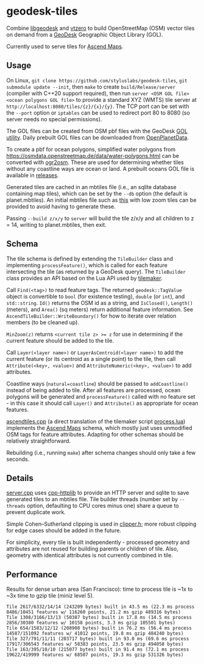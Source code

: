 # geodesk-tiles #

Combine [libgeodesk](https://github.com/clarisma/libgeodesk) and [vtzero](https://github.com/mapbox/vtzero) to build OpenStreetMap (OSM) vector tiles on demand from a [GeoDesk](https://www.geodesk.com/) Geographic Object Library (GOL).

Currently used to serve tiles for [Ascend Maps](https://github.com/styluslabs/maps/).

## Usage ##

On Linux, `git clone https://github.com/styluslabs/geodesk-tiles`, `git submodule update --init`, then `make` to create `build/Release/server` (compiler with C++20 support required), then run `server <OSM GOL file> <ocean polygons GOL file>` to provide a standard XYZ (WMTS) tile server at `http://localhost:8080/tiles/{z}/{x}/{y}`.  The TCP port can be set with the `--port` option or `iptables` can be used to redirect port 80 to 8080 (so server needs no special permissions).

The GOL files can be created from OSM pbf files with the GeoDesk [GOL utility](https://docs.geodesk.com/gol/build).  Daily prebuilt GOL files can be downloaded from [OpenPlanetData](https://openplanetdata.com/).

To create a pbf for ocean polygons, simplified water polygons from https://osmdata.openstreetmap.de/data/water-polygons.html can be converted with [ogr2osm](https://github.com/roelderickx/ogr2osm).  These are used for determining whether tiles without any coastline ways are ocean or land.  A prebuilt oceans GOL file is available in [releases](https://github.com/styluslabs/geodesk-tiles/releases/tag/tag-for-assets).

Generated tiles are cached in an mbtiles file (i.e., an sqlite database containing map tiles), which can be set by the `--db` option (the default is planet.mbtiles).  An initial mbtiles file such as [this](https://github.com/styluslabs/maps/releases/download/alpha-1/basemap7.mbtiles) with low zoom tiles can be provided to avoid having to generate these.

Passing `--build z/x/y` to `server` will build the tile z/x/y and all children to z = 14, writing to planet.mbtiles, then exit.


## Schema ##

The tile schema is defined by extending the `TileBuilder` class and implementing `processFeature()`, which is called for each feature intersecting the tile (as returned by a GeoDesk query).  The `TileBuilder` class provides an API based on the Lua API used by [tilemaker](https://github.com/systemed/tilemaker/).

Call `Find(<tag>)` to read feature tags.  The returned `geodesk::TagValue` object is convertible to `bool` (for existence testing), `double` (or `int`), and `std::string`.  `Id()` returns the OSM id as a string, and `IsClosed()`, `Length()` (meters), and `Area()` (sq meters) return additional feature information.  See `AscendTileBuilder::WriteBoundary()` for how to iterate over relation members (to be cleaned up).

`MinZoom(z)` returns `<current tile z> >= z` for use in determining if the current feature should be added to the tile.

Call `Layer(<layer name>)` or `LayerAsCentroid(<layer name>)` to add the current feature (or its centroid as a single point) to the tile, then call `Attribute(<key>, <value>)` and `AttributeNumeric(<key>, <value>)` to add attributes.

Coastline ways (`natural=coastline`) should be passed to `addCoastline()` instead of being added to tile.  After all features are processed, ocean polygons will be generated and `processFeature()` called with no feature set - in this case it should call `Layer()` and `Attribute()` as appropriate for ocean features.

[ascendtiles.cpp](ascendtiles.cpp) (a direct translation of the tilemaker script [process.lua](https://github.com/styluslabs/maps/blob/master/scripts/tilemaker/process.lua)) implements the [Ascend Maps](https://github.com/styluslabs/maps/) schema, which mostly just uses unmodified OSM tags for feature attributes.  Adapting for other schemas should be relatively straightforward.

Rebuilding (i.e., running `make`) after schema changes should only take a few seconds.


## Details ##

[server.cpp](server.cpp) uses [cpp-httplib](https://github.com/yhirose/cpp-httplib) to provide an HTTP server and sqlite to save generated tiles to an mbtiles file.  Tile builder threads (number set by `--threads` option, defaulting to CPU cores minus one) share a queue to prevent duplicate work.

Simple Cohen–Sutherland clipping is used in [clipper.h](clipper.h); more robust clipping for edge cases should be added in the future.

For simplicity, every tile is built independently - processed geometry and attributes are not reused for building parents or children of tile.  Also, geometry with identical attributes is not currently combined in tile.


## Performance ##

Results for dense urban area (San Francisco): time to process tile is ~1x to ~3x time to gzip tile (miniz level 5).

    Tile 2617/6332/14/14 (243209 bytes) built in 43.5 ms (22.3 ms process 8486/10451 features w/ 116260 points, 21.2 ms gzip 489316 bytes)
    Tile 1308/3166/13/13 (50387 bytes) built in 17.8 ms (14.5 ms process 2856/30380 features w/ 10158 points, 3.3 ms gzip 105501 bytes)
    Tile 654/1583/12/12 (208908 bytes) built in 76.2 ms (56.4 ms process 14587/151092 features w/ 41012 points, 19.8 ms gzip 484240 bytes)
    Tile 327/791/11/11 (203717 bytes) built in 93.0 ms (69.6 ms process 17917/306543 features w/ 58383 points, 23.5 ms gzip 494058 bytes)
    Tile 163/395/10/10 (215077 bytes) built in 91.4 ms (72.1 ms process 19622/419999 features w/ 68507 points, 19.3 ms gzip 531326 bytes)
